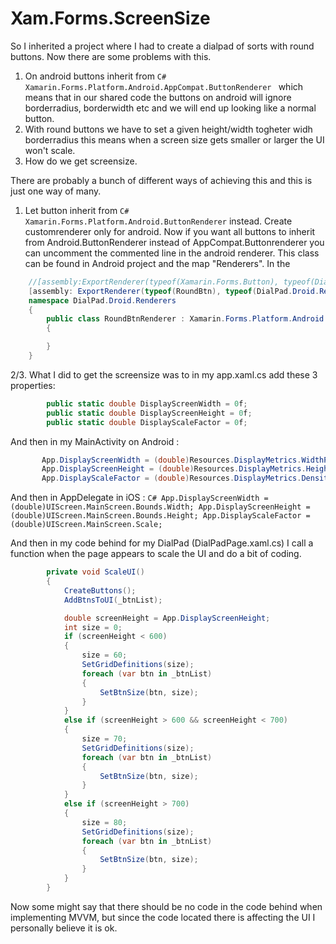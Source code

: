 # Xam.Forms.ScreenSize

So I inherited a project where I had to create a dialpad of sorts with round buttons. 
Now there are some problems with this.

1. On android buttons inherit from ```C# Xamarin.Forms.Platform.Android.AppCompat.ButtonRenderer ``` which means that in our shared code 
   the buttons on android will ignore borderradius, borderwidth etc and we will end up looking like a normal button.
2. With round buttons we have to set a given height/width togheter widh borderradius this means when a screen size gets smaller or
   larger the UI won't scale.
3. How do we get screensize.

There are probably a bunch of different ways of achieving this and this is just one way of many.

1. Let button inherit from  ```C# Xamarin.Forms.Platform.Android.ButtonRenderer``` instead. 
   Create customrenderer only for android. Now if you want all buttons to inherit from Android.ButtonRenderer instead of AppCompat.Buttonrenderer you
   can uncomment the commented line in the android renderer.
   This class can be found in Android project and the map "Renderers". In the 
```C#
    //[assembly:ExportRenderer(typeof(Xamarin.Forms.Button), typeof(DialPad.Droid.Renderers.RoundBtnRenderer))] //use this one to have all buttons inherit from android buttonrenderer instead of appcompat.
    [assembly: ExportRenderer(typeof(RoundBtn), typeof(DialPad.Droid.Renderers.RoundBtnRenderer))] 
    namespace DialPad.Droid.Renderers
    {
        public class RoundBtnRenderer : Xamarin.Forms.Platform.Android.ButtonRenderer
        {

        }
    }
  ```
  
  2/3. What I did to get the screensize was to in my app.xaml.cs add these 3 properties: 

```C#
        public static double DisplayScreenWidth = 0f;
        public static double DisplayScreenHeight = 0f;
        public static double DisplayScaleFactor = 0f; 
```
And then in my MainActivity on Android :     
 ```C#
        App.DisplayScreenWidth = (double)Resources.DisplayMetrics.WidthPixels / (double)Resources.DisplayMetrics.Density;
        App.DisplayScreenHeight = (double)Resources.DisplayMetrics.HeightPixels / (double)Resources.DisplayMetrics.Density;
        App.DisplayScaleFactor = (double)Resources.DisplayMetrics.Density;
 ```
    
And then in AppDelegate in iOS : 
    ```C#
        App.DisplayScreenWidth = (double)UIScreen.MainScreen.Bounds.Width;
        App.DisplayScreenHeight = (double)UIScreen.MainScreen.Bounds.Height;
        App.DisplayScaleFactor = (double)UIScreen.MainScreen.Scale;
    ```

And then in my code behind for my DialPad (DialPadPage.xaml.cs) I call a function when the page appears to scale the UI and do a bit of coding.
```C#              
        private void ScaleUI()
        {
            CreateButtons();
            AddBtnsToUI(_btnList);

            double screenHeight = App.DisplayScreenHeight;
            int size = 0;
            if (screenHeight < 600)
            {
                size = 60;
                SetGridDefinitions(size);
                foreach (var btn in _btnList)
                {
                    SetBtnSize(btn, size);
                }
            }
            else if (screenHeight > 600 && screenHeight < 700)
            {
                size = 70;
                SetGridDefinitions(size);
                foreach (var btn in _btnList)
                {
                    SetBtnSize(btn, size);
                }
            }
            else if (screenHeight > 700)
            {
                size = 80;
                SetGridDefinitions(size);
                foreach (var btn in _btnList)
                {
                    SetBtnSize(btn, size);
                }
            }
        }
```    

    
      
Now some might say that there should be no code in the code behind when implementing MVVM, but since the code located there is affecting the UI I personally believe it is ok.
      
